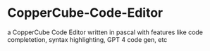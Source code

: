 # CopperCube-Code-Editor
a CopperCube Code Editor written in pascal with features like code completetion, syntax highlighting, GPT 4 code gen, etc
